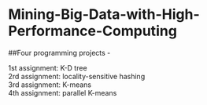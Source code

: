 # Mining-Big-Data-with-High-Performance-Computing

##Four programming projects -  <br>

1st assignment: K-D tree <br>
2rd assignment: locality-sensitive hashing <br>
3rd assignment: K-means <br>
4th assignment: parallel K-means <br>
